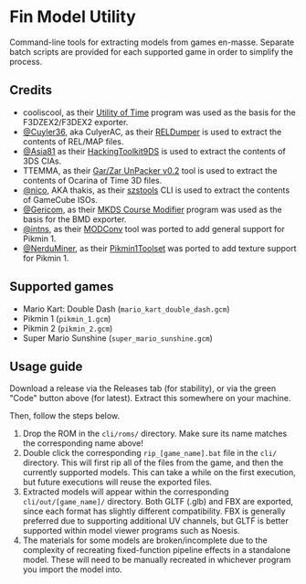 # Fin Model Utility

Command-line tools for extracting models from games en-masse. Separate batch scripts are provided for each supported game in order to simplify the process.

## Credits

- cooliscool, as their [Utility of Time](http://wiki.maco64.com/Tools/Utility_of_Time) program was used as the basis for the F3DZEX2/F3DEX2 exporter.
- [@Cuyler36](https://github.com/Cuyler36), aka CulyerAC, as their [RELDumper](https://github.com/Cuyler36/RELDumper) is used to extract the contents of REL/MAP files.
- [@Asia81](https://github.com/Asia81) as their [HackingToolkit9DS](https://github.com/Asia81/HackingToolkit9DS-Deprecated-) is used to extract the contents of 3DS CIAs.
- TTEMMA, as their [Gar/Zar UnPacker v0.2](https://gbatemp.net/threads/release-gar-zar-unpacker-v0-1.385264/) tool is used to extract the contents of Ocarina of Time 3D files.
- [@nico](https://github.com/nico), AKA thakis, as their [szstools](http://amnoid.de/gc/) CLI is used to extract the contents of GameCube ISOs.
- [@Gericom](https://github.com/Gericom), as their [MKDS Course Modifier](https://www.romhacking.net/utilities/1285/) program was used as the basis for the BMD exporter.
- [@intns](https://github.com/intns), as their [MODConv](https://github.com/intns/MODConv) tool was ported to add general support for Pikmin 1.
- [@NerduMiner](https://github.com/NerduMiner), as their [Pikmin1Toolset](https://github.com/NerduMiner/Pikmin1Toolset) was ported to add texture support for Pikmin 1.

## Supported games

- Mario Kart: Double Dash (`mario_kart_double_dash.gcm`)
- Pikmin 1 (`pikmin_1.gcm`)
- Pikmin 2 (`pikmin_2.gcm`)
- Super Mario Sunshine (`super_mario_sunshine.gcm`)

## Usage guide

Download a release via the Releases tab (for stability), or via the green "Code" button above (for latest). Extract this somewhere on your machine.

Then, follow the steps below.

1) Drop the ROM in the `cli/roms/` directory. Make sure its name matches the corresponding name above!
2) Double click the corresponding `rip_[game_name].bat` file in the `cli/` directory. This will first rip all of the files from the game, and then the currently supported models. This can take a while on the first execution, but future executions will reuse the exported files.
3) Extracted models will appear within the corresponding `cli/out/[game_name]/` directory. Both GLTF (.glb) and FBX are exported, since each format has slightly different compatibility. FBX is generally preferred due to supporting additional UV channels, but GLTF is better supported within model viewer programs such as Noesis.
4) The materials for some models are broken/incomplete due to the complexity of recreating fixed-function pipeline effects in a standalone model. These will need to be manually recreated in whichever program you import the model into.